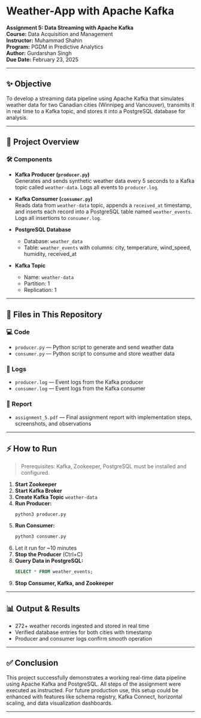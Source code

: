 # Weather-App with Apache Kafka

**Assignment 5: Data Streaming with Apache Kafka**  
**Course:** Data Acquisition and Management  
**Instructor:** Muhammad Shahin  
**Program:** PGDM in Predictive Analytics  
**Author:** Gurdarshan Singh  
**Due Date:** February 23, 2025

---

## ✨ Objective

To develop a streaming data pipeline using Apache Kafka that simulates weather data for two Canadian cities (Winnipeg and Vancouver), transmits it in real time to a Kafka topic, and stores it into a PostgreSQL database for analysis.

---

## 📆 Project Overview

### 🛠 Components

- **Kafka Producer (`producer.py`)**  
  Generates and sends synthetic weather data every 5 seconds to a Kafka topic called `weather-data`. Logs all events to `producer.log`.

- **Kafka Consumer (`consumer.py`)**  
  Reads data from `weather-data` topic, appends a `received_at` timestamp, and inserts each record into a PostgreSQL table named `weather_events`. Logs all insertions to `consumer.log`.

- **PostgreSQL Database**  
  - Database: `weather_data`  
  - Table: `weather_events` with columns: city, temperature, wind_speed, humidity, received_at

- **Kafka Topic**  
  - Name: `weather-data`  
  - Partition: 1  
  - Replication: 1

---

## 📂 Files in This Repository

### 💻 Code
- `producer.py` — Python script to generate and send weather data
- `consumer.py` — Python script to consume and store weather data

### 📄 Logs
- `producer.log` — Event logs from the Kafka producer
- `consumer.log` — Event logs from the Kafka consumer

### 📝 Report
- `assignment_5.pdf` — Final assignment report with implementation steps, screenshots, and observations

---

## ⚡ How to Run

> Prerequisites: Kafka, Zookeeper, PostgreSQL must be installed and configured.

1. **Start Zookeeper**  
2. **Start Kafka Broker**  
3. **Create Kafka Topic** `weather-data`  
4. **Run Producer:**  
   ```bash
   python3 producer.py
   ```
5. **Run Consumer:**  
   ```bash
   python3 consumer.py
   ```
6. Let it run for ~10 minutes  
7. **Stop the Producer** (Ctrl+C)
8. **Query Data in PostgreSQL:**  
   ```sql
   SELECT * FROM weather_events;
   ```
9. **Stop Consumer, Kafka, and Zookeeper**

---

## 📊 Output & Results

- 272+ weather records ingested and stored in real time
- Verified database entries for both cities with timestamp
- Producer and consumer logs confirm smooth operation

---

## ✅ Conclusion

This project successfully demonstrates a working real-time data pipeline using Apache Kafka and PostgreSQL. All steps of the assignment were executed as instructed. For future production use, this setup could be enhanced with features like schema registry, Kafka Connect, horizontal scaling, and data visualization dashboards.

---

